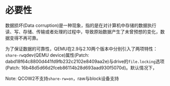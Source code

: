 # 必要性

数据损坏(Data corruption)是一种现象，指的是在对计算机中存储的数据执行读、写、存储、传输或者处理的过程中，导致原始数据产生了未曾预想的变化，数据变得不再可靠。

为了保证数据的可靠性，QEMU在2.9与2.10两个版本中分别引入了两项特性：`share-rw`qdev(QEMU device)属性(Patch: dabd18f64c8800d441fd9fb232c2102e8409aa2e)与drive的`file.locking`选项(Patch: 16b48d5d66d2fceb86114b28d693aad930f5070d)。默认情况下，


Note:
QCOW2不支持`share-rw=on`，raw与block设备支持
